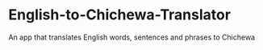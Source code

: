 # English-to-Chichewa-Translator
An app that translates English words, sentences and phrases to Chichewa
